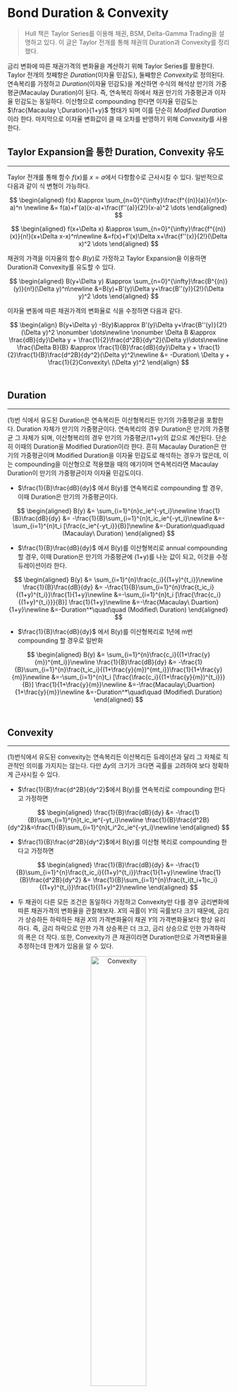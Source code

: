 
# Bond Duration & Convexity
> Hull 책은 Taylor Series를 이용해 채권, BSM, Delta-Gamma Trading을 설명하고 있다. 이 글은 Taylor 전개를 통해 채권의 Duration과 Convexity를 정리했다.

금리 변화에 따른 채권가격의 변화율을 계산하기 위해 Taylor Series를 활용한다. Taylor 전개의 첫째항은 *Duration*(이자율 민감도), 둘째항은 *Convexity*로 정의된다. 연속복리를 가정하고 *Duration*(이자율 민감도)을 계산하면 수식의 해석상 만기의 가중평균(Macaulay Duration)이 된다. 즉, 연속복리 하에서 채권 만기의 가중평균과 이자율 민감도는 동일하다. 이산형으로 compounding 한다면 이자율 민감도는 $\frac{Macaulay \;Duration}{1+y}$ 형태가 되며 이를 단순히 *Modified Duration*이라 한다. 마지막으로 이자율 변화값이 클 때 오차를 반영하기 위해 *Convexity*를 사용한다.

## Taylor Expansion을 통한 Duration, Convexity 유도
---
Taylor 전개를 통해 함수 $f(x)$를 $x=a$에서 다항함수로 근사시킬 수 있다. 일반적으로 다음과 같이 식 변형이 가능하다.
<br>

$$
\begin{aligned}
f(x) &\approx \sum_{n=0}^{\infty}\frac{f^{(n)}(a)}{n!}(x-a)^n \newline
&= f(a)+f'(a)(x-a)+\frac{f''(a)}{2!}(x-a)^2 \dots
\end{aligned}
$$

<!-- <br>
$$
\begin{aligned}
f(x^{*}) &\approx \sum_{n=0}^{\infty}\frac{f^{(n)}(x)}{n!}(x^{*}-x)^n \newline
&=f(x)+f'(x)(x^{*}-x) +\frac{f''(x)}{2!}(x^{*}-x)^2 \dots
\end{aligned}
$$ -->

$$
\begin{aligned}
f(x+\Delta x) &\approx \sum_{n=0}^{\infty}\frac{f^{(n)}(x)}{n!}(x+\Delta x-x)^n\newline
&=f(x)+f'(x)\Delta x+\frac{f''(x)}{2!}(\Delta x)^2 \dots
\end{aligned}
$$

채권의 가격을 이자율의 함수 $B(y)$로 가정하고 Taylor Expansion을 이용하면 Duration과 Convexity를 유도할 수 있다.
<br>

$$
\begin{aligned}
B(y+\Delta y) &\approx \sum_{n=0}^{\infty}\frac{B^{(n)}(y)}{n!}(\Delta y)^n\newline
&=B(y)+B'(y)\Delta y+\frac{B''(y)}{2!}(\Delta y)^2 \dots
\end{aligned} 
$$


이자율 변동에 따른 채권가격의 변화율로 식을 수정하면 다음과 같다.
<br>

$$
\begin{align}
B(y+\Delta y) -B(y)&\approx B'(y)\Delta y+\frac{B''(y)}{2!}(\Delta y)^2  \nonumber \dots\newline \nonumber
\Delta B &\approx \frac{dB}{dy}\Delta y + \frac{1}{2}\frac{d^2B}{dy^2}(\Delta y)\dots\newline
\frac{\Delta B}{B} &\approx \frac{1}{B}\frac{dB}{dy}\Delta y + \frac{1}{2}\frac{1}{B}\frac{d^2B}{dy^2}(\Delta y)^2\newline
&= -Duration\  \Delta y + \frac{1}{2}Convexity\ (\Delta y)^2
\end{align}
$$
<br>

## Duration
---
(1)번 식에서 유도된 Duration은 연속복리든 이산형복리든 만기의 가중평균을 포함한다. Duration 자체가 만기의 가중평균이다. 연속복리의 경우 Duration은 만기의 가중평균 그 자체가 되며, 이산형복리의 경우 만기의 가중평균/(1+y)의 값으로 계산된다. 단순히 이때의 Duration을 Modified Duration이라 한다.
흔히 Macaulay Duration은 만기의 가중평균이며 Modified Duration을 이자율 민감도로 해석하는 경우가 많은데, 이는 compounding을 이산형으로 적용했을 때의 얘기이며 연속복리라면 Macaulay Duration이 만기의 가중평균이자 이자율 민감도이다.
<br>
- $\frac{1}{B}\frac{dB}{dy}$ 에서 B(y)를 연속복리로 compounding 할 경우, 이때 Duration은 만기의 가중평균이다.

$$
\begin{aligned}
B(y) &= \sum_{i=1}^{n}c_ie^{-yt_i}\newline
\frac{1}{B}\frac{dB}{dy} &= -\frac{1}{B}\sum_{i=1}^{n}t_ic_ie^{-yt_i}\newline
&=-\sum_{i=1}^{n}t_i [\frac{c_ie^{-yt_i}}{B}]\newline
&=-Duration\quad\quad (Macaulay\ Duration)
\end{aligned}
$$

- $\frac{1}{B}\frac{dB}{dy}$ 에서 B(y)를 이산형복리로 annual compounding 할 경우, 이때 Duration은 만기의 가중평균에 (1+y)를 나눈 값이 되고, 이것을 수정 듀레이션이라 한다.

$$
\begin{aligned}
B(y) &= \sum_{i=1}^{n}\frac{c_i}{(1+y)^{t_i}}\newline
\frac{1}{B}\frac{dB}{dy} &= -\frac{1}{B}\sum_{i=1}^{n}\frac{t_ic_i}{(1+y)^{t_i}}\frac{1}{1+y}\newline
&=-\sum_{i=1}^{n}t_i [\frac{\frac{c_i}{(1+y)^{t_i}}}{B}] \frac{1}{1+y}\newline
&=-\frac{Macaulay\ Duartion}{1+y}\newline
&=-Duration^*\quad\quad (Modified\ Duration)
\end{aligned}
$$

- $\frac{1}{B}\frac{dB}{dy}$ 에서 B(y)를 이산형복리로 1년에 m번 compounding 할 경우로 일반화

$$
\begin{aligned}
B(y) &= \sum_{i=1}^{n}\frac{c_i}{(1+\frac{y}{m})^{mt_i}}\newline
\frac{1}{B}\frac{dB}{dy} &= -\frac{1}{B}\sum_{i=1}^{n}\frac{t_ic_i}{(1+\frac{y}{m})^{mt_i}}\frac{1}{1+\frac{y}{m}}\newline
&=-\sum_{i=1}^{n}t_i [\frac{\frac{c_i}{(1+\frac{y}{m})^{t_i}}}{B}] \frac{1}{1+\frac{y}{m}}\newline
&=-\frac{Macaulay\;Duartion}{1+\frac{y}{m}}\newline
&=-Duration^*\quad\quad (Modified\ Duration)
\end{aligned}
$$
<br>

## Convexity
---
(1)번식에서 유도된 convexity는 연속복리든 이산복리든 듀레이션과 달리 그 자체로 직관적인 의미를 가지지는 않는다. 다만 $\Delta y$의 크기가 크다면 곡률을 고려하여 보다 정확하게 근사시킬 수 있다.

- $\frac{1}{B}\frac{d^2B}{dy^2}$에서 B(y)를 연속복리로 compounding 한다고 가정하면

$$
\begin{aligned}
\frac{1}{B}\frac{dB}{dy} &= -\frac{1}{B}\sum_{i=1}^{n}t_ic_ie^{-yt_i}\newline
\frac{1}{B}\frac{d^2B}{dy^2}&=\frac{1}{B}\sum_{i=1}^{n}t_i^2c_ie^{-yt_i}\newline
\end{aligned}
$$

- $\frac{1}{B}\frac{d^2B}{dy^2}$에서 B(y)를 이산형 복리로 compounding 한다고 가정하면

$$
\begin{aligned}
\frac{1}{B}\frac{dB}{dy} &= -\frac{1}{B}\sum_{i=1}^{n}\frac{t_ic_i}{(1+y)^{t_i}}\frac{1}{1+y}\newline
\frac{1}{B}\frac{d^2B}{dy^2} &= \frac{1}{B}\sum_{i=1}^{n}\frac{t_i(t_i+1)c_i}{(1+y)^{t_i}}\frac{1}{(1+y)^2}\newline
\end{aligned}
$$

- 두 채권이 다른 모든 조건은 동일하다 가정하고 Convexity만 다를 경우 금리변화에 따른 채권가격의 변화율을 관찰해보자. $X$의 곡률이 $Y$의 곡률보다 크기 때문에, 금리가 상승하든 하락하든 채권 $X$의 가격변화율이 채권 $Y$의 가격변화율보다 항상 유리하다. 즉, 금리 하락으로 인한 가격 상승폭은 더 크고, 금리 상승으로 인한 가격하락의 폭은 더 작다. 또한, Convexity가 큰 채권이라면 Duration만으로 가격변화율을 추정하는데 한계가 있음을 알 수 있다.


<p align="center">
  <img src="https://github.com/leedaehyeonn/Bond-duration-convexity-yieldcurve/assets/144612668/648eed54-c279-4b68-9b09-da1ca0440351" alt="Convexity" width="50%" height="50%">
  <img src="https://github.com/leedaehyeonn/Bond-duration-convexity-yieldcurve/assets/144612668/648eed54-c279-4b68-9b09-da1ca0440351" alt="Convexity" width="50%" height="50%">
</p>

Convexity가 큰 채권이란 Duration이 큰 채권과 맥락이 같다. 수식에서 봐도 잔존만기가 길수록, coupon rate이 작을수록, YTM이 작을수록 볼록성이 클 것이다. YTM이 작을수록 볼록성이 크다는 것은, 채권이 비쌀수록 이자율 변동에 유리하다는 것과 같다.
  
<!-- $$
\begin{aligned}
\frac{1}{B}\frac{d^2B}{dy^2}=\frac{1}{B}\sum_{i=1}^{n}t_i^2c_ie^{-yt_i}\newline
\end{aligned}
$$ -->
---


<script type="text/javascript" src="http://cdn.mathjax.org/mathjax/latest/MathJax.js?config=TeX-AMS-MML_HTMLorMML"></script>
<script type="text/x-mathjax-config">
  MathJax.Hub.Config({
    tex2jax: {inlineMath: [['$', '$']]},
    messageStyle: "none",
    "HTML-CSS": { availableFonts: "TeX", preferredFont: "TeX" },
  });
</script>
